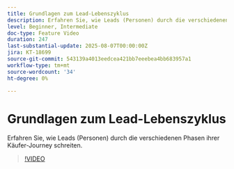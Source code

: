 ```yaml
---
title: Grundlagen zum Lead-Lebenszyklus
description: Erfahren Sie, wie Leads (Personen) durch die verschiedenen Phasen ihrer Käufer-Journey schreiten.
level: Beginner, Intermediate
doc-type: Feature Video
duration: 247
last-substantial-update: 2025-08-07T00:00:00Z
jira: KT-18699
source-git-commit: 543139a4013eedcea421bb7eeebea4bb683957a1
workflow-type: tm+mt
source-wordcount: '34'
ht-degree: 0%

---
```



# Grundlagen zum Lead-Lebenszyklus

Erfahren Sie, wie Leads (Personen) durch die verschiedenen Phasen ihrer Käufer-Journey schreiten.

>[!VIDEO](https://video.tv.adobe.com/v/3470572/?learn=on&enablevpops)
